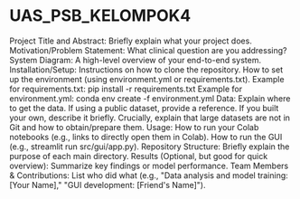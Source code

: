# UAS_PSB_KELOMPOK4
Project Title and Abstract: Briefly explain what your project does.
Motivation/Problem Statement: What clinical question are you addressing? 
System Diagram: A high-level overview of your end-to-end system. 
Installation/Setup:
Instructions on how to clone the repository.
How to set up the environment (using environment.yml or requirements.txt).
Example for requirements.txt: pip install -r requirements.txt
Example for environment.yml: conda env create -f environment.yml
Data:
Explain where to get the data.
If using a public dataset, provide a reference. 
If you built your own, describe it briefly.
Crucially, explain that large datasets are not in Git and how to obtain/prepare them.
Usage:
How to run your Colab notebooks (e.g., links to directly open them in Colab).
How to run the GUI (e.g., streamlit run src/gui/app.py). 
Repository Structure: Briefly explain the purpose of each main directory.
Results (Optional, but good for quick overview): Summarize key findings or model performance.
Team Members & Contributions: List who did what (e.g., "Data analysis and model training: [Your Name]," "GUI development: [Friend's Name]").